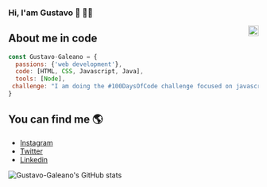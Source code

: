 ### Hi, I'am Gustavo  👋 🧑‍💻

<a href="https://twitter.com/Galeano019">
  <img align="right" alt="Gustavo Galeano | Twitter" width="21px" src="https://raw.githubusercontent.com/anuraghazra/anuraghazra/master/assets/twitter.svg" />
</a>

## About me in code

```js
const Gustavo-Galeano = {
  passions: {'web development'},
  code: [HTML, CSS, Javascript, Java],
  tools: [Node],
 challenge: "I am doing the #100DaysOfCode challenge focused on javascrpt"
}
```
## You can find me 🌎
- [Instagram](https://www.instagram.com/gustavo_paredes02)
- [Twitter](https://twitter.com/Galeano019)
- [Linkedin](https://www.linkedin.com/in/gustavo-galeano/)

![Gustavo-Galeano's GitHub stats](https://github-readme-stats.vercel.app/api?username=Gustavo-Galeano&show_icons=true)

<!-- ![Gustavo-Galeano's GitHub stats](https://github-readme-stats.vercel.app/api?username=Gustavo-Galeano&show_icons=true&theme=radical)--!>
<!--
**Gustavo-Galeano/Gustavo-Galeano** is a ✨ _special_ ✨ repository because its `README.md` (this file) appears on your GitHub profile.


Here are some ideas to get you started:

- 🔭 I’m currently working on ...
- 🌱 I’m currently learning ...
- 👯 I’m looking to collaborate on ...
- 🤔 I’m looking for help with ...
- 💬 Ask me about ...
- 📫 How to reach me: ...
- 😄 Pronouns: ...
- ⚡ Fun fact: ...
-->
